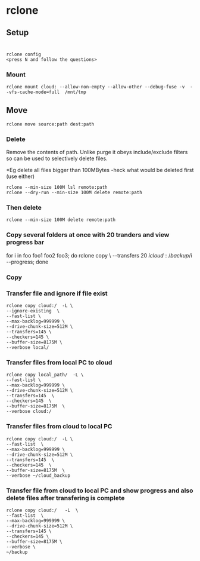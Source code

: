 # rclone

## Setup
#
    rclone config
    <press N and follow the questions>

### Mount

    rclone mount cloud: --allow-non-empty --allow-other --debug-fuse -v  --vfs-cache-mode=full  /mnt/tmp

## Move

    rclone move source:path dest:path
    
    
### Delete

Remove the contents of path.  Unlike purge it obeys include/exclude filters so can be used to selectively delete files.

*Eg delete all files bigger than 100MBytes -heck what would be deleted first (use either)

    rclone --min-size 100M lsl remote:path
    rclone --dry-run --min-size 100M delete remote:path

### Then delete

    rclone --min-size 100M delete remote:path

### Copy several folders at once with 20 tranders and view progress bar

for i in foo foo1 foo2 foo3; do rclone copy \ 
  --transfers 20 $i cloud:/backup/$i --progress; 
 done

### Copy

### Transfer file and ignore if file exist

    rclone copy cloud:/  -L \
    --ignore-existing  \
    --fast-list \
    --max-backlog=999999 \
    --drive-chunk-size=512M \
    --transfers=145 \
    --checkers=145 \
    --buffer-size=8175M \
    --verbose local/

### Transfer files from local PC to cloud

    rclone copy local_path/  -L \
    --fast-list \
    --max-backlog=999999 \
    --drive-chunk-size=512M \
    --transfers=145  \
    --checkers=145  \
    --buffer-size=8175M  \
    --verbose cloud:/

### Transfer files from cloud to local PC

    rclone copy cloud:/  -L \
    --fast-list  \
    --max-backlog=999999 \
    --drive-chunk-size=512M \ 
    --transfers=145  \
    --checkers=145  \
    --buffer-size=8175M  \
    --verbose ~/cloud_backup

### Transfer file from cloud to local PC and show progress and also delete files after transfering is complete

    rclone copy cloud:/   -L  \
    --fast-list  \
    --max-backlog=999999 \
    --drive-chunk-size=512M \
    --transfers=145 \
    --checkers=145 \
    --buffer-size=8175M \ 
    --verbose \
    ~/backup


